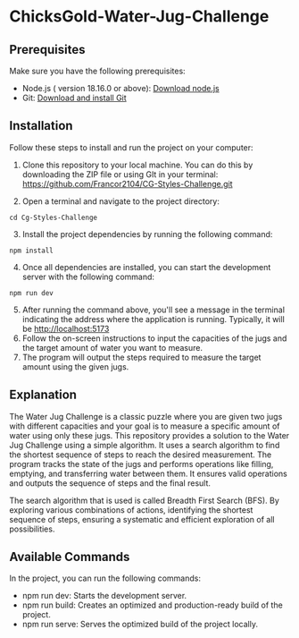 # ChicksGold-Water-Jug-Challenge

## Prerequisites 

Make sure you have the following prerequisites:
  * Node.js ( version 18.16.0 or above): [Download node.js](https://nodejs.org)
  * Git: [Download and install Git](https://git-scm.com/downloads)

## Installation
Follow these steps to install and run the project on your computer:

  1. Clone this repository to your local machine. You can do this by downloading the ZIP file or using GIt in your terminal: https://github.com/Francor2104/CG-Styles-Challenge.git
     
  2. Open a terminal and navigate to the project directory:
  ```
  cd Cg-Styles-Challenge
  ```
     
  3. Install the project dependencies by running the following command:
   ```
   npm install
   ```
     
  4. Once all dependencies are installed, you can start the development server with the following command: 
  ```
  npm run dev
  ```
  5. After running the command above, you'll see a message in the terminal indicating the address where the application is running. Typically, it will be [http://localhost:5173](http://localhost:5173)
  6. Follow the on-screen instructions to input the capacities of the jugs and the target amount of water you want to measure.
  7. The program will output the steps required to measure the target amount using the given jugs.

## Explanation
The Water Jug Challenge is a classic puzzle where you are given two jugs with different capacities and your goal is to measure a specific amount of water using only these jugs. This repository provides a solution to the Water Jug Challenge using a simple algorithm.
It uses a search algorithm to find the shortest sequence of steps to reach the desired measurement. The program tracks the state of the jugs and performs operations like filling, emptying, and transferring water between them. It ensures valid operations and outputs the sequence of steps and the final result.

The search algorithm that is used is called Breadth First Search (BFS). By exploring various combinations of actions, identifying the shortest sequence of steps, ensuring a systematic and efficient exploration of all possibilities.

## Available Commands

In the project, you can run the following commands:

  * npm run dev: Starts the development server.
  * npm run build: Creates an optimized and production-ready build of the project.
  * npm run serve: Serves the optimized build of the project locally.


